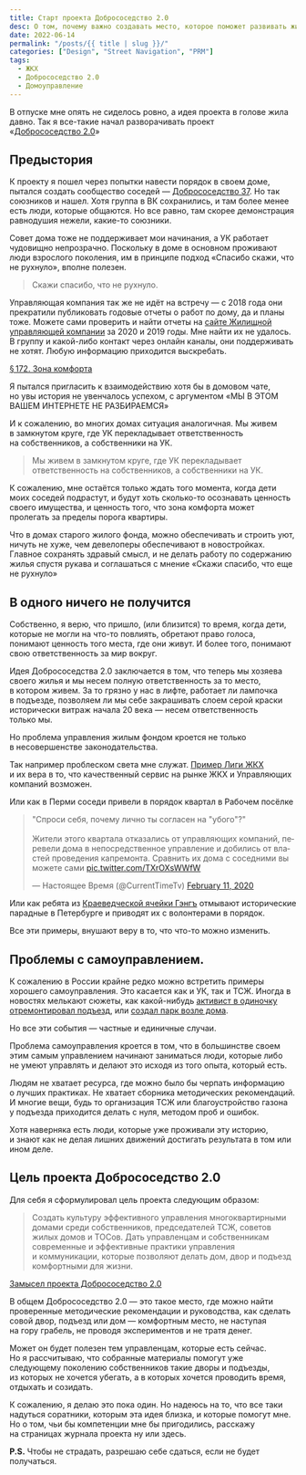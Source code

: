 ```yaml
---
title: Старт проекта Добрососедство 2.0
desc: О том, почему важно создавать место, которое поможет развивать жилые дома и превращать их в комьюнити.
date: 2022-06-14
permalink: "/posts/{{ title | slug }}/"
categories: ["Design", "Street Navigation", "PRM"]
tags:
  - ЖКХ
  - Добрососедство 2.0
  - Домоуправление
---
```


В отпуске мне опять не сиделось ровно, а идея проекта в голове жила давно. Так я все-такие начал разворачивать проект &laquo;[Добрососедство 2.0](https://neighborliness.ru/)&raquo;

## Предыстория

К проекту я пошел через попытки навести порядок в своем доме, пытался создать сообщество соседей &mdash; [Добрососедство 37](https://park37a.ru/). Но так союзников и нашел. Хотя группа в ВК сохранились, и там более менее есть люди, которые общаются. Но все равно, там скорее демонстрация равнодушия нежели, какие-то союзники.

Совет дома тоже не поддерживает мои начинания, а УК работает чудовищно непрозрачно. Поскольку в доме в основном проживают люди взрослого поколения, им в принципе подход &laquo;Спасибо скажи, что не рухнуло&raquo;, вполне полезен.

> Скажи спасибо, что не рухнуло.

Управляющая компания так же не идёт на встречу &mdash; с 2018 года они прекратили публиковать годовые отчеты о работ по дому, да и планы тоже. Можете сами проверить и найти отчеты на [сайте Жилищной управляющей компании](http://zhuk-perm.su/) за 2020 и 2019 годы. Мне найти их не удалось. В группу и какой-либо контакт через онлайн каналы, они поддерживать не хотят. Любую информацию приходится выскребать.

<p class="aside"><a href="https://www.artlebedev.ru/kovodstvo/sections/172/">§ 172. Зона комфорта</a><p>

Я пытался пригласить к взаимодействию хотя бы в домовом чате, но увы история не увенчалось успехом, с аргументом &laquo;МЫ В ЭТОМ ВАШЕМ ИНТЕРНЕТЕ НЕ РАЗБИРАЕМСЯ&raquo;

И к сожалению, во многих домах ситуация аналогичная. Мы живем в замкнутом круге, где УК перекладывает ответственность на собственников, а собственники на УК.

> Мы живем в замкнутом круге, где УК перекладывает ответственность на собственников, а собственники на УК.

К сожалению, мне остаётся только ждать того момента, когда дети моих соседей подрастут, и будут хоть сколько-то осознавать ценность своего имущества, и ценность того, что зона комфорта может пролегать за пределы порога квартиры.

Что в домах старого жилого фонда, можно обеспечивать и строить уют, ничуть не хуже, чем девелоперы обеспечивают в новостройках. Главное сохранять здравый смысл, и не делать работу по содержанию жилья спустя рукава и соглашаться с мнение &laquo;Скажи спасибо, что еще не рухнуло&raquo;

## В одного ничего не получится

Собственно, я верю, что пришло, (или близится) то время, когда дети, которые не могли на что-то повлиять, обретают право голоса, понимают ценность того места, где они живут. И более того, понимают свою ответственность за мир вокруг.

Идея Добрососедства 2.0 заключается в том, что теперь мы хозяева своего жилья и мы несем полную ответственность за то место, в котором живем. За то грязно у нас в лифте, работает ли лампочка в подъезде, позволяем ли мы себе закрашивать слоем серой краски исторически витраж начала 20 века &mdash; несем ответственность только мы.

Но проблема управления жилым фондом кроется не только в несовершенстве законодательства.

Так например проблеском света мне служат. [Пример Лиги ЖКХ](https://vc.ru/offline/29797-tehnologichnoe-zhkh-iz-ekaterinburga) и их вера в то, что качественный сервис на рынке ЖКХ и Управляющих компаний возможен.

Или как в Перми соседи привели в порядок квартал в Рабочем посёлке

<blockquote class="twitter-tweet"><p lang="ru" dir="ltr">&quot;Спроси себя, почему лично ты согласен на &quot;убого&quot;?&quot;<br><br>Жители этого квартала отказались от управляющих компаний, перевели дома в непосредственное управление и добились от властей проведения капремонта. Сравнить их дома с соседними вы можете сами <a href="https://t.co/TXrOXsWWfW">pic.twitter.com/TXrOXsWWfW</a></p>&mdash; Настоящее Время (@CurrentTimeTv) <a href="https://twitter.com/CurrentTimeTv/status/1227255906343120897?ref_src=twsrc%5Etfw">February 11, 2020</a></blockquote> <script async src="https://platform.twitter.com/widgets.js" charset="utf-8"></script>

Или как ребята из [Краеведческой ячейки Гэнгъ](https://vk.com/stpkraevedgang) отмывают исторические парадные в Петербурге и приводят их с волонтерами в порядок.

Все эти примеры, внушают веру в то, что что-то можно изменить.

## Проблемы с самоуправлением.

К сожалению в России крайне редко можно встретить примеры хорошего самоуправления. Это касается как и УК, так и ТСЖ. Иногда в новостях мелькают сюжеты, как какой-нибудь [активист в одиночку отремонтировал подъезд](https://youtu.be/vtwDP3Ea6LI), или [создал парк возле дома](https://59.ru/text/gorod/2019/07/16/66162259/).

Но все эти события &mdash; частные и единичные случаи.

Проблема самоуправления кроется в том, что в большинстве своем этим самым управлением начинают заниматься люди, которые либо не умеют управлять и делают это исходя из того опыта, который есть.

Людям не хватает ресурса, где можно было бы черпать информацию о лучших практиках. Не хватает сборника методических рекомендаций. И многие вещи, будь то организация ТСЖ или благоустройство газона у подъезда приходится делать с нуля, методом проб и ошибок.

Хотя наверняка есть люди, которые уже проживали эту историю, и знают как не делая лишних движений достигать результата в том или ином деле.

## Цель проекта Добрососедство 2.0

Для себя я сформулировал цель проекта следующим образом:

> Создать культуру эффективного управления многоквартирными домами среди собственников, председателей ТСЖ, советов жилых домов и ТОСов. Дать управленцам и собственникам современные и эффективные практики управления и коммуникации, которые позволяют делать дом, двор и подъезд комфортными для жизни.

<p class="aside"><a href="https://neighborliness.ru/about/">Замысел проекта Добрососедство 2.0</a><p>

В общем Добрососедство 2.0 &mdash; это такое место, где можно найти проверенные методические рекомендации и руководства, как сделать совой двор, подъезд или дом &mdash; комфортным место, не наступая на гору грабель, не проводя экспериментов и не тратя денег.

Может он будет полезен тем управленцам, которые есть сейчас. Но я рассчитываю, что собранные материалы помогут уже следующему поколению собственников такие дворы и подъезды, из которых не хочется убегать, а в которых хочется проводить время, отдыхать и созидать.

К сожалению, я делаю это пока один. Но надеюсь на то, что все таки надуться соратники, которым эта идея близка, и которые помогут мне. Но о том, чьи бы компетенции мне бы пригодились, расскажу на страницах журнала проекта ну или здесь.

**P.S.** Чтобы не страдать, разрешаю себе сдаться, если не будет получаться.
